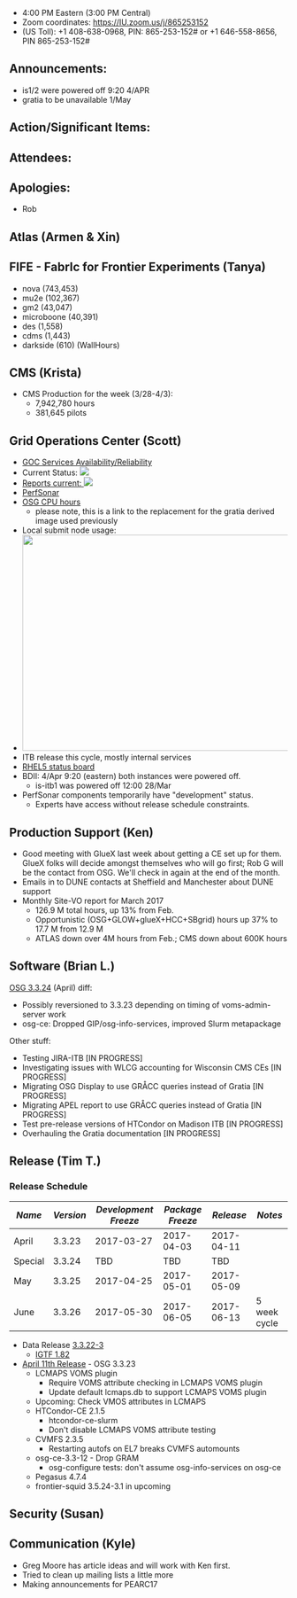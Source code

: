    * 4:00 PM Eastern (3:00 PM Central)
   * Zoom coordinates: https://IU.zoom.us/j/865253152
   * (US Toll): +1 408-638-0968, PIN: 865-253-152# or +1 646-558-8656, PIN 865-253-152#

## Announcements: 
   * is1/2 were powered off 9:20 4/APR
   * gratia to be unavailable 1/May
   
## Action/Significant Items: 
      
## Attendees: 

## Apologies: 
   * Rob
   
## Atlas (Armen & Xin)  
      
## FIFE - FabrIc for Frontier Experiments (Tanya)

   * nova (743,453)
   * mu2e (102,367)
   * gm2 (43,047)
   * microboone (40,391)
   * des (1,558)
   * cdms (1,443)
   * darkside (610)
(WallHours)
 
## CMS (Krista)
   * CMS Production for the week (3/28-4/3):
      * 7,942,780 hours
      * 381,645 pilots
      
## Grid Operations Center (Scott)
   * [GOC Services Availability/Reliability](http://tinyurl.com/pre26vw)
   * Current Status: [<img src="http://monitor.grid.iu.edu/availability/production_status.png">](http://monitor.grid.iu.edu/availability/production.html)
   * <a href="http://reports.grid.iu.edu/reports/">Reports current: <img src="http://steige.grid.iu.edu/steige/status_reports.png"></a>
   * [PerfSonar](http://maddash.aglt2.org/maddash-webui/index.cgi?dashboard=OSG\%20Grid\%20Operations\%20Center\%20Test\%20Mesh\%20Config)
   * [OSG CPU hours](http://tinyurl.com/mf96b88)
      * please note, this is a link to the replacement for the gratia derived image used previously
   * Local submit node usage:
   * <img src="http://steige.grid.iu.edu/steige/04Apr2017.osg-flock.png" width='630' height='390'  /><br>
   * ITB release this cycle, mostly internal services
   * [RHEL5 status board](http://monitor.grid.iu.edu/kernel/kernel_overview_el5.html)
   * BDII: 4/Apr 9:20 (eastern) both instances were powered off.
      * is-itb1 was powered off 12:00 28/Mar
   * PerfSonar components temporarily have "development" status.
      * Experts have access without release schedule constraints.
   
## Production Support (Ken)
   * Good meeting with GlueX last week about getting a CE set up for them. GlueX folks will decide amongst themselves who will go first; Rob G will be the contact from OSG. We'll check in again at the end of the month.
   * Emails in to DUNE contacts at Sheffield and Manchester about DUNE support
   * Monthly Site-VO report for March 2017
      * 126.9 M total hours, up 13% from Feb.
       * Opportunistic (OSG+GLOW+glueX+HCC+SBgrid) hours up 37% to 17.7 M from 12.9 M 
       * ATLAS down over 4M hours from Feb.; CMS down about 600K hours
   
## Software (Brian L.)

[OSG 3.3.24](https://jira.opensciencegrid.org/issues/?filter=16358) (April) diff:  

-   Possibly reversioned to 3.3.23 depending on timing of voms-admin-server work
-   osg-ce: Dropped GIP/osg-info-services, improved Slurm metapackage

Other stuff:  

-   Testing JIRA-ITB [IN PROGRESS]
-   Investigating issues with WLCG accounting for Wisconsin CMS CEs [IN PROGRESS]
-   Migrating OSG Display to use GR&Aring;CC queries instead of Gratia [IN PROGRESS]
-   Migrating APEL report to use GR&Aring;CC queries instead of Gratia [IN PROGRESS]
-   Test pre-release versions of HTCondor on Madison ITB [IN PROGRESS]
-   Overhauling the Gratia documentation [IN PROGRESS]

## Release (Tim T.)
### Release Schedule
| *Name* | *Version* | *Development Freeze* | *Package Freeze* | *Release* | *Notes* |
| ------ | --------- | -------------------- | ---------------- | --------- | ------- |
| April | 3.3.23 | 2017-03-27 | 2017-04-03 | 2017-04-11 | |
| Special | 3.3.24 | TBD | TBD | TBD| |
| May | 3.3.25 | 2017-04-25 | 2017-05-01 | 2017-05-09 | |
| June | 3.3.26 | 2017-05-30 | 2017-06-05 | 2017-06-13 | 5 week cycle |
   * Data Release [3.3.22-3](https://twiki.grid.iu.edu/bin/view/Documentation/Release3/Release33223)
      * [IGTF 1.82](http://dist.eugridpma.info/distribution/igtf/current/CHANGES)
   * [April 11th Release](https://jira.opensciencegrid.org/issues/?filter=15254&jql=project%20%3D%20SOFTWARE%20AND%20labels%20%3D%203.3.23%20ORDER%20BY%20status%20ASC%2C%20priority%20DESC%2C%20assignee%20ASC) - OSG 3.3.23
      * LCMAPS VOMS plugin
         * Require VOMS attribute checking in LCMAPS VOMS plugin
         * Update default lcmaps.db to support LCMAPS VOMS plugin
      * Upcoming: Check VMOS attributes in LCMAPS
      * HTCondor-CE 2.1.5
         * htcondor-ce-slurm
         * Don't disable LCMAPS VOMS attribute testing
      * CVMFS 2.3.5
         * Restarting autofs on EL7 breaks CVMFS automounts
      * osg-ce-3.3-12 - Drop GRAM
          * osg-configure tests: don't assume osg-info-services on osg-ce
      * Pegasus 4.7.4
      * frontier-squid 3.5.24-3.1 in upcoming

## Security (Susan)

## Communication (Kyle)
   * Greg Moore has article ideas and will work with Ken first.
   * Tried to clean up mailing lists a little more
   * Making announcements for PEARC17
   
   
